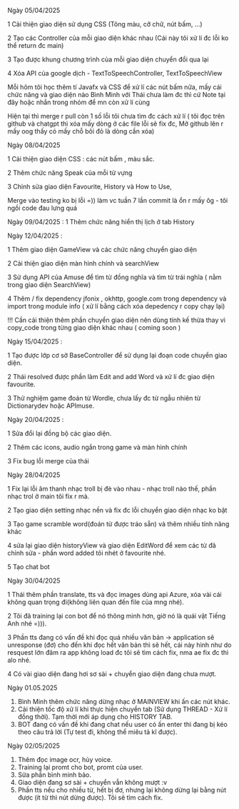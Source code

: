Ngày 05/04/2025 

1 Cải thiện giao diện sử dụng CSS (Tông màu, cỡ chữ, nút bấm, ...)

2 Tạo các Controller của mỗi giao diện khác nhau (Cái này tôi xử lí đc lỗi ko thể return đc main)

3 Tạo được khung chương trình của mỗi giao diện chuyển đổi qua lại

4 Xóa API của google dịch - TextToSpeechController, TextToSpeechView 

Mỗi hôm tôi học thêm tí Javafx và CSS để xử lí các nút bấm nữa, mấy cái chức năng và giao diện nào Bình Minh với Thái chưa làm đc thì cứ Note tại đây hoặc nhắn trong nhóm để mn còn xử lí cùng

Hiện tại thì merge r pull còn 1 số lỗi tôi chưa tìm đc cách xử lí ( tôi đọc trên github và chatgpt thì xóa mấy dòng ở các file lỗi sẽ fix đc, Mở github lên r mấy oog thấy có mấy chỗ bôi đỏ là dòng cần xóa)

Ngày 08/04/2025 

1 Cải thiện giao diện CSS : các nút bấm , màu sắc.

2 Thêm chức năng Speak của mỗi từ vựng

3 Chỉnh sửa giao diện Favourite, History và How to Use,

Merge vào testing ko bị lỗi =)) làm vc tuần 7 lần commit là ổn r mấy ôg - tôi ngồi code đau lưng quá 


Ngày 09/04/2025 :
1 Thêm chức năng hiển thị lịch ở tab History

Ngày 12/04/2025 :

1 Thêm giao diện GameView và các chức năng chuyển giao diện

2 Cải thiện giao diện màn hình chính và searchView

3 Sử dụng API của Amuse để tìm từ đồng nghĩa và tìm từ trái nghĩa ( nằm trong giao diện SearchView)

4 Thêm / fix dependency jfonix , okhttp, google.com trong dependency và import trong module info ( xử lí bằng cách xóa depedency r copy chạy lại)

!!! Cần cải thiện thêm phần chuyển giao diện nên dùng tính kế thừa thay vì copy_code trong từng giao diện khác nhau ( coming soon )

Ngày 15/04/2025 :

1 Tạo được lớp cơ sở BaseController để sử dụng lại đoạn code chuyển giao diện.

2 Thái resolved được phần làm Edit and add Word và xử lí đc giao diện favourite.

3 Thử nghiệm game đoán từ Wordle, chưa lấy đc từ ngẫu nhiên từ Dictionarydev hoặc APImuse.

Ngày 20/04/2025 :

1 Sửa đổi lại đồng bộ các giao diện. 

2 Thêm các icons, audio ngắn trong game và màn hình chính

3 Fix bug lỗi merge của thái 

Ngày 28/04/2025

1 Fix lại lỗi âm thanh nhạc troll bị đè vào nhau - nhạc troll nào thế, phần nhạc trol ở main tôi fix r mà.

2 Tạo giao diện setting nhạc nền và fix đc lỗi chuyển giao diện nhạc ko bật

3 Tạo game scramble word(đoán từ được tráo sẵn) và thêm nhiều tính năng khác

4 sửa lại giao diện historyView và giao diện EditWord để xem các từ đã chỉnh sửa - phần word added tôi nhét ở favourite nhé.

5 Tạo chat bot

Ngày 30/04/2025

1 Thái thêm phần translate, tts và đọc images dùng api Azure, xóa vài cái không quan trọng đi(không liên quan đến file của mng nhé).

2 Tôi đã training lại con bot để nó thông minh hơn, giờ nó là quái vật Tiếng Anh nhé =))).

3 Phần tts đang có vấn đề khi đọc quá nhiều văn bản -> application sẽ unresponse (đơ) cho đến khi đọc hết văn bản thì sẽ hết, cái này hình như do resquest lớn đâm ra app không load đc tôi sẽ tìm cách fix, nma ae fix đc thì alo nhé.

4 Có vài giao diện đang hơi sơ sài + chuyển giao diện đang chưa mượt.

Ngày  01.05.2025

1. Bình Minh thêm chức năng dừng nhạc ở MAINVIEW khi ấn các nút khác.
2. Cải thiện tốc độ xử lí khi thực hiện chuyển tab (Sử dụng THREAD - Xử lí đồng thời). Tạm thời mới áp dụng cho HISTORY TAB.
3. BOT đang có vấn đề khi đang chat nếu user có ấn enter thì đang bị kéo theo câu trả lời (Tự test đi, không thể miêu tả kĩ được).

Ngày 02/05/2025

1. Thêm đọc image ocr, hủy voice.
2. Training lại promt cho bot, promt của user.
3. Sửa phần bình minh bảo.
4. Giao diện đang sơ sài + chuyển vẫn không mượt :v
5. Phần tts nếu cho nhiều từ, hết bị đơ, nhưng lại không dừng lại bằng nút được (ít từ thì nút dừng được). Tôi sẽ tìm cách fix.
